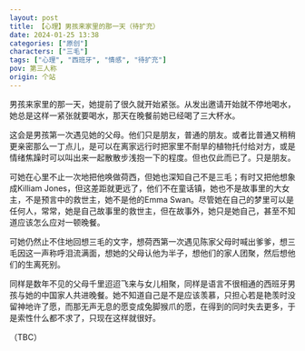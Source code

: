 ```yaml
---
layout: post
title: 【心理】男孩来家里的那一天（待扩充）
date: 2024-01-25 13:38
categories: ["原创"]
characters: ["三毛"]
tags: ["心理", "西班牙", "情感", "待扩充"]
pov: 第三人称
origin: 个站
---
```


男孩来家里的那一天，她提前了很久就开始紧张。从发出邀请开始就不停地喝水，她总是这样一紧张就要喝水，那天在晚餐前她已经喝了三大杯水。

这会是男孩第一次遇见她的父母。他们只是朋友，普通的朋友。或者比普通又稍稍更亲密那么一丁点儿，是可以在离家远行时把家里不耐旱的植物托付给对方，或是情绪焦躁时可以叫出来一起散散步浅抱一下的程度。但也仅此而已了。只是朋友。

可她在心里不止一次地把他唤做荷西，但她也深知自己不是三毛；有时又把他想象成Killiam Jones，但这差距就更远了，他们不在童话镇，她也不是故事里的大女主，不是预言中的救世主，她不是他的Emma Swan。尽管她在自己的梦里可以是任何人，常常，她是自己故事里的救世主，但在故事外，她只是她自己，甚至不知道应该怎么应对一顿晚餐。

可她仍然止不住地回想三毛的文字，想荷西第一次遇见陈家父母时喊出爹爹，想三毛因这一声称呼泪流满面，想她的父母认他为半子，想他们的家人团聚，然后想他们的生离死别。

同样是数年不见的父母千里迢迢飞来与女儿相聚，同样是语言不很相通的西班牙男孩与她的中国家人共进晚餐。她不知道自己是不是应该羡慕，只担心若是艳羡时没留神地许了愿，而那无声无息的愿变成兔脚猴爪的愿，在得到的同时失去更多，于是索性什么都不求了，只现在这样就很好。

（TBC）
